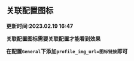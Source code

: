 ## 关联配置图标

**更新时间:2023.02.19 16:47**

**关联配置图标需要关联配置才能看到效果**

**在配置```General```下添加```profile_img_url=图标链接```即可**